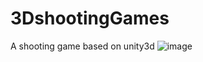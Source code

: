 # 3DshootingGames
A shooting game based on unity3d
![image](https://github.com/QingshanTianziQAQ/3DshootingGames/blob/main/image.jpg)
